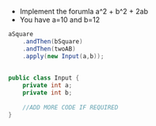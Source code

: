 
* Implement the forumla a^2 + b^2 + 2ab
* You have a=10 and b=12

```java
aSquare
	.andThen(bSquare)
	.andThen(twoAB)
	.apply(new Input(a,b));
	
	
public class Input {
	private int a;
	private int b;
	
	//ADD MORE CODE IF REQUIRED
}	
```